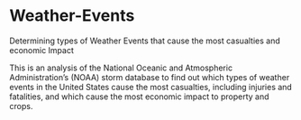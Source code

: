 # Weather-Events
Determining types of Weather Events that cause the most casualties and economic Impact

This is an analysis of the National Oceanic and Atmospheric Administration’s (NOAA) storm database to find out which types of weather events in the United States cause the most casualties, including injuries and fatalities, and which cause the most economic impact to property and crops.




